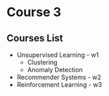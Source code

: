 # Course 3

## Courses List

- Unsupervised Learning - w1
  - Clustering
  - Anomaly Detection
- Recommender Systems - w2
- Reinforcement Learning - w3
